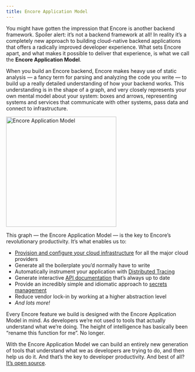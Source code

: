 ```yaml
---
title: Encore Application Model
---
```


You might have gotten the impression that Encore is another backend framework. Spoiler alert: it’s not a backend framework at all! In reality it’s a completely new approach to building cloud-native backend applications that offers a radically improved developer experience. What sets Encore apart, and what makes it possible to deliver that experience, is what we call the **Encore Application Model**.

When you build an Encore backend, Encore makes heavy use of static analysis — a fancy term for parsing and analyzing the code you write — to build up a really detailed understanding of how your backend works. This understanding is in the shape of a graph, and very closely represents your own mental model about your system: boxes and arrows, representing systems and services that communicate with other systems, pass data and connect to infrastructure.

<img src="https://encore.dev/assets/blog/app-graph.png" title="Encore Application Model" className="mx-auto" width="300" />

This graph — the Encore Application Model — is the key to Encore’s revolutionary productivity. It’s what enables us to:

* [Provision and configure your cloud infrastructure](deploy/infra) for all the major cloud providers
* Generate all the boilerplate you’d normally have to write
* Automatically instrument your application with [Distributed Tracing](observability/tracing)
* Generate interactive [API documentation](develop/api-docs) that’s always up to date
* Provide an incredibly simple and idiomatic approach to [secrets management](develop/secrets)
* Reduce vendor lock-in by working at a higher abstraction level
* *And lots more!*

Every Encore feature we build is designed with the Encore Application Model in mind. As developers we’re not used to tools that actually understand what we’re doing. The height of intelligence has basically been “rename this function for me”. No longer.

With the Encore Application Model we can build an entirely new generation of tools that understand what we as developers are trying to do, and then help us do it. And that’s the key to developer productivity. And best of all? [It’s open source](https://github.com/encoredev/encore).